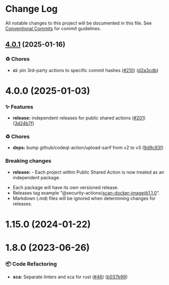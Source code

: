# Change Log

All notable changes to this project will be documented in this file.
See [Conventional Commits](https://conventionalcommits.org) for commit guidelines.

## [4.0.1](https://github.com/Kong/public-shared-actions/compare/@security-actions/scan-rust@4.0.0...@security-actions/scan-rust@4.0.1) (2025-01-16)


### ♻️ Chores

* **ci:** pin 3rd-party actions to specific commit hashes ([#210](https://github.com/Kong/public-shared-actions/issues/210)) ([d2a3cdb](https://github.com/Kong/public-shared-actions/commit/d2a3cdbb2aa62d29cbc05042c6148a9155761367))





# 4.0.0 (2025-01-03)


### ✨ Features

* **release:** independent releases for public shared actions ([#201](https://github.com/Kong/public-shared-actions/issues/201)) ([3d24b7f](https://github.com/Kong/public-shared-actions/commit/3d24b7f70c912df037063a571e59e789f4e49fc2))


### ♻️ Chores

* **deps:** bump github/codeql-action/upload-sarif from v2 to v3 ([9d9c93f](https://github.com/Kong/public-shared-actions/commit/9d9c93f3941969daff746687035bf8157514a300))


### Breaking changes

* **release:** - Each project within Public Shared Action is now treated as an independent package.
- Each package will have its own versioned release.
- Releases tag example "@security-actions/scan-docker-image@1.1.0".
- Markdown (.md) files will be ignored when determining changes for releases.



# 1.15.0 (2024-01-22)



# 1.8.0 (2023-06-26)


### 📦 Code Refactoring

* **sca:** Separate linters and sca for rust ([#46](https://github.com/Kong/public-shared-actions/issues/46)) ([b037b99](https://github.com/Kong/public-shared-actions/commit/b037b9950d987b47b5caf3d418fa09ffc046e6ca))
